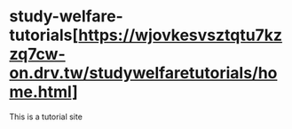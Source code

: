 # study-welfare-tutorials[https://wjovkesvsztqtu7kzzq7cw-on.drv.tw/studywelfaretutorials/home.html]
This is a tutorial site
